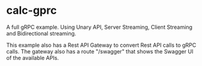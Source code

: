 # calc-gprc
A full gRPC example. Using Unary API, Server Streaming, Client Streaming and Bidirectional streaming.

This example also has a Rest API Gateway to convert Rest API calls to gRPC calls. The gateway also has a route "/swagger" that shows the Swagger UI of the available APIs.
